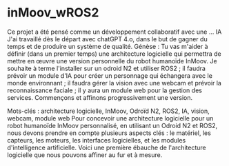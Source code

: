 # inMoov_wROS2
Ce projet a été pensé comme un développement collaboratif avec une ... IA
J'ai travaillé dès le départ avec chatGPT 4.o, dans le but de gagner du temps et de produire un système de qualité.
Génèse : 
Tu vas m'aider à définir (dans un premier temps) une architecture logicielle qui permettra de mettre en œuvre une version personnelle du robot humanoïde InMoov. Je souhaite à terme l'installer sur un odroid N2 et utiliser ROS2 ; il faudra prévoir un module d'IA pour créer un personnage qui échangera avec le monde environnant ; il faudra gérer la vision avec une webcam et prévoir la reconnaissance faciale ; il y aura un module web pour la gestion des services. Commençons et affinons progressivement une version.

Mots-clés : architecture logicielle, InMoov, Odroïd N2, ROS2, IA, vision, webcam, module web
Pour concevoir une architecture logicielle pour un robot humanoïde InMoov personnalisé, en utilisant un Odroid N2 et ROS2, nous devons prendre en compte plusieurs aspects clés : le matériel, les capteurs, les moteurs, les interfaces logicielles, et les modules d'intelligence artificielle. Voici une première ébauche de l'architecture logicielle que nous pouvons affiner au fur et à mesure.

